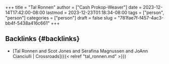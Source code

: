 +++
title = "Tal Ronnen"
author = ["Cash Prokop-Weaver"]
date = 2023-12-14T17:42:00-08:00
lastmod = 2023-12-23T01:18:34-08:00
tags = ["person", "person"]
categories = ["person"]
draft = false
slug = "781fae7f-f457-4ac3-bb4f-5438a416c661"
+++

## Backlinks {#backlinks}

-   [Tal Ronnen and Scot Jones and Serafina Magnussen and JoAnn Cianciulli | Crossroads]({{< relref "tal_ronnen.md" >}})
